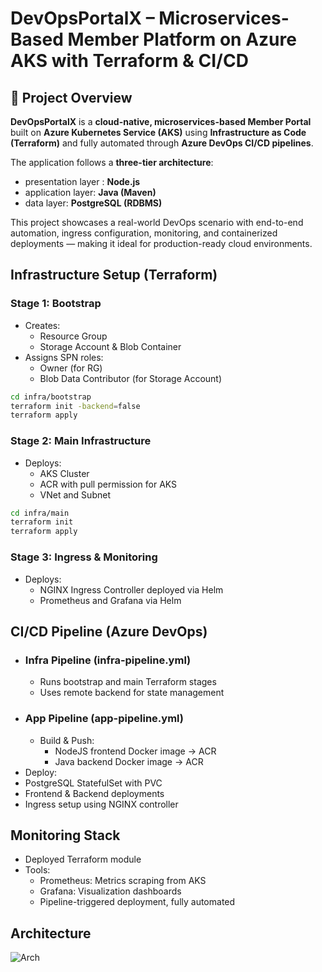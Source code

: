 #  DevOpsPortalX – Microservices-Based Member Platform on Azure AKS with Terraform & CI/CD

## 📌 Project Overview

**DevOpsPortalX** is a **cloud-native, microservices-based Member Portal** built on **Azure Kubernetes Service (AKS)** using **Infrastructure as Code (Terraform)** and fully automated through **Azure DevOps CI/CD pipelines**.

The application follows a **three-tier architecture**:
-  presentation layer : **Node.js**
-  application layer: **Java (Maven)**
-  data layer: **PostgreSQL (RDBMS)**

This project showcases a real-world DevOps scenario with end-to-end automation, ingress configuration, monitoring, and containerized deployments — making it ideal for production-ready cloud environments.

##  Infrastructure Setup (Terraform)

###  Stage 1: Bootstrap
- Creates:
  - Resource Group
  - Storage Account & Blob Container
- Assigns SPN roles:
  - Owner (for RG)
  - Blob Data Contributor (for Storage Account)

```bash
cd infra/bootstrap
terraform init -backend=false
terraform apply
```

### Stage 2: Main Infrastructure
- Deploys:
  - AKS Cluster
  - ACR with pull permission for AKS
  - VNet and Subnet

```bash
cd infra/main
terraform init
terraform apply
```
### Stage 3: Ingress & Monitoring
- Deploys:
  - NGINX Ingress Controller deployed via Helm
  - Prometheus and Grafana via Helm
    
## CI/CD Pipeline (Azure DevOps)
- ### Infra Pipeline (infra-pipeline.yml)
  - Runs bootstrap and main Terraform stages
  - Uses remote backend for state management
- ### App Pipeline (app-pipeline.yml)
  - Build & Push:
    - NodeJS frontend Docker image → ACR
    - Java backend Docker image → ACR
 - Deploy:
  - PostgreSQL StatefulSet with PVC
  - Frontend & Backend deployments
  - Ingress setup using NGINX controller
    
## Monitoring Stack
- Deployed Terraform module
- Tools:
  - Prometheus: Metrics scraping from AKS
  - Grafana: Visualization dashboards
  - Pipeline-triggered deployment, fully automated
 
## Architecture

![Arch](https://github.com/user-attachments/assets/fa5df1c7-6cbb-468d-af71-d023b0c4540c)

